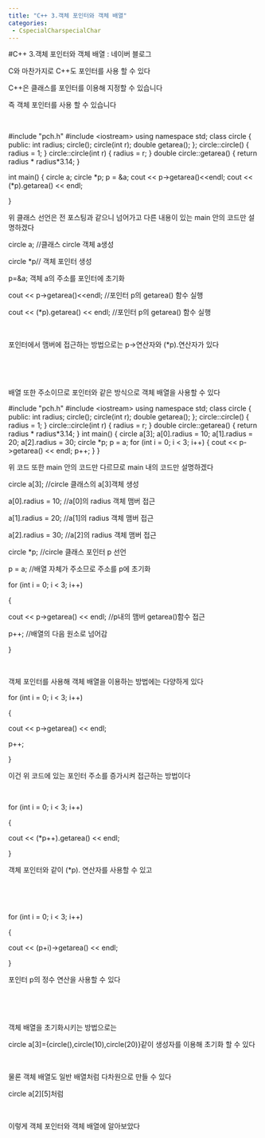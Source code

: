 ```yaml
---
title: "C++ 3.객체 포인터와 객체 배열"
categories:
 - CspecialCharspecialChar
---
```

#C++ 3.객체 포인터와 객체 배열 : 네이버 블로그
<div class="wrap_rabbit pcol2 _param(1) _postViewArea221672889074" id="post-view221672889074">
<!-- Rabbit HTML --><div class="se-viewer se-theme-default" lang="ko-KR">
<!-- SE_DOC_HEADER_END -->
<div class="se-main-container">
<div class="se-component se-text se-l-default" id="SE-183f4a46-13c7-4b83-8e3a-f5d0335fb77f">
<div class="se-component-content">
<div class="se-section se-section-text se-l-default">
<div class="se-module se-module-text"><!-- SE-TEXT { --><p class="se-text-paragraph se-text-paragraph-align-" id="SE-890f4d7a-fb53-4f01-acda-12113878bebe" style=""><span class="se-fs- se-ff-" id="SE-0699f14a-e83c-4639-9706-e4cae7dbb376" style="">C와 마찬가지로 C++도 포인터를 사용 할 수 있다</span></p><!-- } SE-TEXT --><!-- SE-TEXT { --><p class="se-text-paragraph se-text-paragraph-align-" id="SE-cb350db4-16dc-490c-9588-03e701dbfe6d" style=""><span class="se-fs- se-ff-" id="SE-6029d168-3858-4f85-9e1d-86101b21c07d" style="">C++은 클래스를 포인터를 이용해 지정할 수 있습니다</span></p><!-- } SE-TEXT --><!-- SE-TEXT { --><p class="se-text-paragraph se-text-paragraph-align-" id="SE-427d0657-ce1e-468e-bf5c-ca2638bf4cec" style=""><span class="se-fs- se-ff-" id="SE-b4a567bd-3de7-48a2-add9-bc1a2cfd125d" style="">즉 객체 포인터를 사용 할 수 있습니다</span></p><!-- } SE-TEXT --><!-- SE-TEXT { --><p class="se-text-paragraph se-text-paragraph-align-" id="SE-8ef0f731-97ce-4198-a883-c30f1e3e56ce" style=""><span class="se-fs- se-ff-" id="SE-09a597ff-8226-43aa-b205-09f0315a5d17" style="">​</span></p><!-- } SE-TEXT --></div>
</div>
</div>
</div> <div class="se-component se-code se-l-default" id="SE-abec60e0-df9c-4fc9-83af-3ac77aebec73">
<div class="se-component-content">
<div class="se-section se-section-code se-l-default">
<div class="se-module se-module-code se-fs-fs13">
<div class="se-code-source">
<div class="__se_code_view language-javascript">#include "pch.h"
#include &lt;iostream&gt;
using namespace std;
class circle {
public:
	int radius;
	circle();
	circle(int r);
	double getarea();
};
circle::circle() {
	radius = 1;
}
circle::circle(int r) {
	radius = r;
}
double circle::getarea() {
	return radius * radius*3.14;
}


int main() {
	circle a;
	circle *p;
	p = &amp;a;
	cout &lt;&lt; p-&gt;getarea()&lt;&lt;endl;
	cout &lt;&lt; (*p).getarea() &lt;&lt; endl;


}</div>
</div>
</div>
</div>
</div>
<script class="__se_module_data" data-module='{"type":"v2_code", "id" : "SE-abec60e0-df9c-4fc9-83af-3ac77aebec73"}' type="text/data"></script>
</div> <div class="se-component se-text se-l-default" id="SE-760fa27b-1d4e-4aa9-9447-ca57b599850a">
<div class="se-component-content">
<div class="se-section se-section-text se-l-default">
<div class="se-module se-module-text"><!-- SE-TEXT { --><p class="se-text-paragraph se-text-paragraph-align-" id="SE-15facd60-1445-4041-92a8-3688ab30d678" style=""><span class="se-fs- se-ff-" id="SE-42d195d2-33ab-43c9-adf5-4c9dc2dfaf58" style="">위 클래스 선언은 전 포스팅과 같으니 넘어가고 다른 내용이 있는 main 안의 코드만 설명하겠다</span></p><!-- } SE-TEXT --><!-- SE-TEXT { --><p class="se-text-paragraph se-text-paragraph-align-" id="SE-e5156350-36d3-4604-a5af-22c153b4deb5" style=""><span class="se-fs- se-ff-" id="SE-18bfae8a-70a8-4ca8-8eda-4c514320059b" style="">circle a; //클래스 circle 객체 a생성</span></p><!-- } SE-TEXT --><!-- SE-TEXT { --><p class="se-text-paragraph se-text-paragraph-align-" id="SE-a282b6d1-1c27-49b9-9408-5a734d43306b" style=""><span class="se-fs- se-ff-" id="SE-ee9dd8e9-610c-439d-9034-469707899466" style="">circle *p// 객체 포인터 생성</span></p><!-- } SE-TEXT --><!-- SE-TEXT { --><p class="se-text-paragraph se-text-paragraph-align-" id="SE-9027e84d-e9ca-40a2-bb4a-2dbb42138ea5" style=""><span class="se-fs- se-ff-" id="SE-c5a98abe-4ad8-45da-a235-ddbefa0167cb" style="">p=&amp;a; 객체  a의 주소를 포인터에 초기화</span></p><!-- } SE-TEXT --><!-- SE-TEXT { --><p class="se-text-paragraph se-text-paragraph-align-" id="SE-3be500a9-7dd4-4fb8-872b-49751b3c2101" style=""><span class="se-fs- se-ff-" id="SE-641e69c5-0346-4cee-9ba4-340f85143748" style="">cout &lt;&lt; p-&gt;getarea()&lt;&lt;endl; //포인터 p의 getarea() 함수 실행</span></p><!-- } SE-TEXT --><!-- SE-TEXT { --><p class="se-text-paragraph se-text-paragraph-align-" id="SE-3aacc4af-c832-4c7d-b312-c923e225328f" style=""><span class="se-fs- se-ff-" id="SE-ebea0007-e986-4965-8bef-1848850a2ecc" style="">cout &lt;&lt; (*p).getarea() &lt;&lt; endl; //포인터 p의 getarea() 함수 실행</span></p><!-- } SE-TEXT --><!-- SE-TEXT { --><p class="se-text-paragraph se-text-paragraph-align-" id="SE-a3621e13-0cfd-487e-a283-fa9367621f39" style=""><span class="se-fs- se-ff-" id="SE-367db521-945b-4d07-b505-3ad4abb2b026" style="">​</span></p><!-- } SE-TEXT --><!-- SE-TEXT { --><p class="se-text-paragraph se-text-paragraph-align-" id="SE-863ba313-8833-4f7f-a66d-e6c055bcfac9" style=""><span class="se-fs- se-ff-" id="SE-37faf0c5-de05-47dc-a4cb-e0b4c0dd5a8f" style="">포인터에서 맴버에 접근하는 방법으로는 p-&gt;연산자와 (*p).연산자가 있다</span></p><!-- } SE-TEXT --><!-- SE-TEXT { --><p class="se-text-paragraph se-text-paragraph-align-" id="SE-1ed5556b-653c-4a34-8f2b-d719fe84dd4a" style=""><span class="se-fs- se-ff-" id="SE-30600ea1-6ec7-46bd-ba52-007352c3e189" style="">​</span></p><!-- } SE-TEXT --><!-- SE-TEXT { --><p class="se-text-paragraph se-text-paragraph-align-" id="SE-82383e5a-7724-456d-a98f-2d08addc14ac" style=""><span class="se-fs- se-ff-" id="SE-edaf44c0-0d65-4ead-b9a2-98cc0b19422a" style="">​</span></p><!-- } SE-TEXT --><!-- SE-TEXT { --><p class="se-text-paragraph se-text-paragraph-align-" id="SE-ce77c07d-c36b-4b43-a9cd-76c0c6f8c671" style=""><span class="se-fs- se-ff-" id="SE-60cd7215-0ff0-48c7-a46c-f29c30eae1d6" style="">배열 또한 주소이므로 포인터와 같은 방식으로 객체 배열을 사용할 수 있다</span></p><!-- } SE-TEXT --></div>
</div>
</div>
</div> <div class="se-component se-code se-l-default" id="SE-4cd71de9-a368-47b9-b841-4749a2ec0028">
<div class="se-component-content">
<div class="se-section se-section-code se-l-default">
<div class="se-module se-module-code se-fs-fs13">
<div class="se-code-source">
<div class="__se_code_view language-javascript">#include "pch.h"
#include &lt;iostream&gt;
using namespace std;
class circle {
public:
	int radius;
	circle();
	circle(int r);
	double getarea();
};
circle::circle() {
	radius = 1;
}
circle::circle(int r) {
	radius = r;
}
double circle::getarea() {
	return radius * radius*3.14;
}
int main() {
	circle a[3];
	a[0].radius = 10;
	a[1].radius = 20;
	a[2].radius = 30;
	circle *p;
	p = a;
	for (int i = 0; i &lt; 3; i++)
	{
		cout &lt;&lt; p-&gt;getarea() &lt;&lt; endl;
		p++;
	}
}</div>
</div>
</div>
</div>
</div>
<script class="__se_module_data" data-module='{"type":"v2_code", "id" : "SE-4cd71de9-a368-47b9-b841-4749a2ec0028"}' type="text/data"></script>
</div> <div class="se-component se-text se-l-default" id="SE-278214bc-13f6-4f29-be06-ddc98b33d7fd">
<div class="se-component-content">
<div class="se-section se-section-text se-l-default">
<div class="se-module se-module-text"><!-- SE-TEXT { --><p class="se-text-paragraph se-text-paragraph-align-" id="SE-ae2bd6c4-6586-4029-b93a-051bacd65da6" style=""><span class="se-fs- se-ff-" id="SE-8034d9b3-2549-4481-9202-fa3156409cbd" style="">위 코드 또한 main 안의 코드만 다르므로 main 내의 코드만 설명하겠다</span></p><!-- } SE-TEXT --><!-- SE-TEXT { --><p class="se-text-paragraph se-text-paragraph-align-" id="SE-de89d6f0-a601-41d4-889b-01e4fb58fb26" style=""><span class="se-fs- se-ff-" id="SE-286ae816-4c56-4875-9801-b4d4839666f1" style="">circle a[3]; //circle 클래스의 a[3]객체 생성</span></p><!-- } SE-TEXT --><!-- SE-TEXT { --><p class="se-text-paragraph se-text-paragraph-align-" id="SE-4db941be-e455-4dfc-aee5-cd5cc8ea5e9a" style=""><span class="se-fs- se-ff-" id="SE-3dc279dd-f3c4-4987-baee-50c63e202aaa" style="">a[0].radius = 10; //a[0]의 radius 객체 맴버 접근 </span></p><!-- } SE-TEXT --><!-- SE-TEXT { --><p class="se-text-paragraph se-text-paragraph-align-" id="SE-813f5b97-4b88-4de0-b6a4-0e7ad20117aa" style=""><span class="se-fs- se-ff-" id="SE-2247951d-2a09-4eb5-98c4-5e6511cd3290" style="">a[1].radius = 20; //a[1]의 radius 객체 맴버 접근 </span></p><!-- } SE-TEXT --><!-- SE-TEXT { --><p class="se-text-paragraph se-text-paragraph-align-" id="SE-0506f429-4f01-454e-b0a1-a6da4edf1a41" style=""><span class="se-fs- se-ff-" id="SE-ad24fbe4-8728-4faf-9f58-abb558361834" style="">a[2].radius = 30; //a[2]의 radius 객체 맴버 접근 </span></p><!-- } SE-TEXT --><!-- SE-TEXT { --><p class="se-text-paragraph se-text-paragraph-align-" id="SE-170394e4-3db8-4b16-86aa-81f66cda2722" style=""><span class="se-fs- se-ff-" id="SE-8a0b309f-dbe1-4c2c-8f05-06e905f5cec1" style="">circle *p; //circle 클래스 포인터 p 선언</span></p><!-- } SE-TEXT --><!-- SE-TEXT { --><p class="se-text-paragraph se-text-paragraph-align-" id="SE-17990ac4-685d-4d67-bcd0-788a04d3047c" style=""><span class="se-fs- se-ff-" id="SE-67e15f0e-f034-4298-b54a-96831390a92a" style="">p = a; //배열 자체가 주소므로 주소를 p에 초기화</span></p><!-- } SE-TEXT --><!-- SE-TEXT { --><p class="se-text-paragraph se-text-paragraph-align-" id="SE-3c8bb826-b8b6-4514-b3ae-93cb17825869" style=""><span class="se-fs- se-ff-" id="SE-3f9f33a2-bc07-4056-9f1a-5c30318ffb44" style="">for (int i = 0; i &lt; 3; i++)</span></p><!-- } SE-TEXT --><!-- SE-TEXT { --><p class="se-text-paragraph se-text-paragraph-align-" id="SE-d2910176-3fd2-4cb0-a342-936b0e219f12" style=""><span class="se-fs- se-ff-" id="SE-f3a5a787-e6ba-49b6-9ad3-c1e176589890" style="">{</span></p><!-- } SE-TEXT --><!-- SE-TEXT { --><p class="se-text-paragraph se-text-paragraph-align-" id="SE-d31d8081-0e5a-4d22-9c44-34ac8a632838" style=""><span class="se-fs- se-ff-" id="SE-b6fe439f-6adc-4b7f-9eb1-ab860441cdf8" style="">cout &lt;&lt; p-&gt;getarea() &lt;&lt; endl; //p내의 맴버 getarea()함수 접근</span></p><!-- } SE-TEXT --><!-- SE-TEXT { --><p class="se-text-paragraph se-text-paragraph-align-" id="SE-b5068820-2f0a-4a86-9317-f455c305941b" style=""><span class="se-fs- se-ff-" id="SE-54b3142f-d690-4509-bf97-699b49ce73b3" style="">p++; //배열의 다음 원소로 넘어감</span></p><!-- } SE-TEXT --><!-- SE-TEXT { --><p class="se-text-paragraph se-text-paragraph-align-" id="SE-e0ae70d1-977b-401c-bea7-801d283063bb" style=""><span class="se-fs- se-ff-" id="SE-569ff11e-3793-4877-8f0f-24bb6d18f28a" style="">}</span></p><!-- } SE-TEXT --><!-- SE-TEXT { --><p class="se-text-paragraph se-text-paragraph-align-" id="SE-94a1ede1-c9e0-4f06-b74e-3c736fd7cf5d" style=""><span class="se-fs- se-ff-" id="SE-1ff22edd-8d2e-4ec3-8454-ae94e2fa67d1" style="">​</span></p><!-- } SE-TEXT --><!-- SE-TEXT { --><p class="se-text-paragraph se-text-paragraph-align-" id="SE-fc6a14b6-2eb4-4e27-8cf6-a8d951e69eff" style=""><span class="se-fs- se-ff-" id="SE-c9ba9d04-1d2a-42fd-8db6-b3222b92b1d6" style="">객체 포인터를 사용해 객체 배열을 이용하는 방법에는 다양하게 있다</span></p><!-- } SE-TEXT --><!-- SE-TEXT { --><p class="se-text-paragraph se-text-paragraph-align-" id="SE-01cc00f7-65b8-4c52-b41b-d07f0273b2c2" style=""><span class="se-fs- se-ff-" id="SE-75ccf39b-fef0-4139-9e9a-be8512c9b2bb" style="">for (int i = 0; i &lt; 3; i++)</span></p><!-- } SE-TEXT --><!-- SE-TEXT { --><p class="se-text-paragraph se-text-paragraph-align-" id="SE-a03086c0-7c67-4195-98ab-e3bbb2d5369d" style=""><span class="se-fs- se-ff-" id="SE-a6b22115-ff3b-49f2-9d74-5683eea3e158" style="">{</span></p><!-- } SE-TEXT --><!-- SE-TEXT { --><p class="se-text-paragraph se-text-paragraph-align-" id="SE-dec62868-beee-4a63-9785-0913503d2cda" style=""><span class="se-fs- se-ff-" id="SE-7f6e760d-c291-40a1-98c8-98f61a339915" style="">cout &lt;&lt; p-&gt;getarea() &lt;&lt; endl;</span></p><!-- } SE-TEXT --><!-- SE-TEXT { --><p class="se-text-paragraph se-text-paragraph-align-" id="SE-ef59844f-86d0-4ad5-a970-55d1035b5903" style=""><span class="se-fs- se-ff-" id="SE-a48302ca-c141-45e1-aff4-92e17b622de5" style="">p++;</span></p><!-- } SE-TEXT --><!-- SE-TEXT { --><p class="se-text-paragraph se-text-paragraph-align-" id="SE-b883ffb7-2eef-43d6-9aa1-f1cf7b788b9a" style=""><span class="se-fs- se-ff-" id="SE-e440e4ae-11c6-45d3-829e-55c29cacb2f6" style="">}</span></p><!-- } SE-TEXT --><!-- SE-TEXT { --><p class="se-text-paragraph se-text-paragraph-align-" id="SE-2e08a7e9-1bab-4787-9aad-89d38505b862" style=""><span class="se-fs- se-ff-" id="SE-e2cc94d8-5ffe-4fd9-80e7-e7d6fc2e0766" style="">이건 위 코드에 있는 포인터 주소를 증가시켜 접근하는 방법이다</span></p><!-- } SE-TEXT --><!-- SE-TEXT { --><p class="se-text-paragraph se-text-paragraph-align-" id="SE-ceb92902-662b-4fb6-9845-5107669709b6" style=""><span class="se-fs- se-ff-" id="SE-9225ede1-78fc-43b5-a65d-909b8006b28a" style="">​</span></p><!-- } SE-TEXT --><!-- SE-TEXT { --><p class="se-text-paragraph se-text-paragraph-align-" id="SE-6efbb614-2b32-4167-a133-2df62c7e6b81" style=""><span class="se-fs- se-ff-" id="SE-a6f6072f-41ef-435d-8e0b-c8c1769da55f" style="">for (int i = 0; i &lt; 3; i++)</span></p><!-- } SE-TEXT --><!-- SE-TEXT { --><p class="se-text-paragraph se-text-paragraph-align-" id="SE-4863479d-1bb4-4366-815e-cef318e31579" style=""><span class="se-fs- se-ff-" id="SE-4824ab06-7c5b-4de7-a4d7-d1b593e5ad31" style="">{</span></p><!-- } SE-TEXT --><!-- SE-TEXT { --><p class="se-text-paragraph se-text-paragraph-align-" id="SE-278f4d76-ec76-46df-983b-03a4ce569cf5" style=""><span class="se-fs- se-ff-" id="SE-f6cbe3b7-d586-450a-931d-a8807292617a" style="">cout &lt;&lt; (*p++).getarea() &lt;&lt; endl;</span></p><!-- } SE-TEXT --><!-- SE-TEXT { --><p class="se-text-paragraph se-text-paragraph-align-" id="SE-1736e660-6380-45d5-86d6-e8d0ae87a5bd" style=""><span class="se-fs- se-ff-" id="SE-ab431035-6d08-4dc6-b60d-eff034c0c62a" style="">}</span></p><!-- } SE-TEXT --><!-- SE-TEXT { --><p class="se-text-paragraph se-text-paragraph-align-" id="SE-b475b88c-2d75-4ec1-86d3-50a130e1709a" style=""><span class="se-fs- se-ff-" id="SE-34f0357c-931d-470f-8344-2e61dc9cca89" style="">객체 포인터와 같이 (*p). 연산자를 사용할 수 있고</span></p><!-- } SE-TEXT --><!-- SE-TEXT { --><p class="se-text-paragraph se-text-paragraph-align-" id="SE-fa1ee3a4-816b-4ef9-837d-cb6055d79512" style=""><span class="se-fs- se-ff-" id="SE-e0c00f37-172f-47f7-bc12-b0196ca790c3" style="">​</span></p><!-- } SE-TEXT --><!-- SE-TEXT { --><p class="se-text-paragraph se-text-paragraph-align-" id="SE-4ab20166-f37f-4a71-a5f3-781b2c3ecc5d" style=""><span class="se-fs- se-ff-" id="SE-523cb69c-ed46-47b8-8c50-c4cab4a9f7d2" style="">​</span></p><!-- } SE-TEXT --><!-- SE-TEXT { --><p class="se-text-paragraph se-text-paragraph-align-" id="SE-845ffb6f-4399-4151-bd5a-e40ce165b9e8" style=""><span class="se-fs- se-ff-" id="SE-2c1d4747-e6b0-42dd-b5bc-2866439002f9" style="">for (int i = 0; i &lt; 3; i++)</span></p><!-- } SE-TEXT --><!-- SE-TEXT { --><p class="se-text-paragraph se-text-paragraph-align-" id="SE-35e7c1bd-2c92-4301-a419-79c7d6965f03" style=""><span class="se-fs- se-ff-" id="SE-4fb5dd9a-116e-460e-bcfc-9c674fcbcdf2" style="">{</span></p><!-- } SE-TEXT --><!-- SE-TEXT { --><p class="se-text-paragraph se-text-paragraph-align-" id="SE-df7a3ac1-d9fa-40fe-94db-b4f46745146f" style=""><span class="se-fs- se-ff-" id="SE-6298d1dc-ce41-475d-9454-b0b509c0c269" style="">cout &lt;&lt; (p+i)-&gt;getarea() &lt;&lt; endl;</span></p><!-- } SE-TEXT --><!-- SE-TEXT { --><p class="se-text-paragraph se-text-paragraph-align-" id="SE-31aa7589-90a2-4994-87ce-e9c82150bde0" style=""><span class="se-fs- se-ff-" id="SE-e5cf42f9-9192-4231-ae4e-a919e1f1f8db" style="">}</span></p><!-- } SE-TEXT --><!-- SE-TEXT { --><p class="se-text-paragraph se-text-paragraph-align-" id="SE-f49acb86-1b78-417c-bd2e-2051956f247c" style=""><span class="se-fs- se-ff-" id="SE-1bdf4162-5b4a-4dc7-afd1-ea149dd2e59b" style="">포인터 p의 정수 연산을 사용할 수 있다</span></p><!-- } SE-TEXT --><!-- SE-TEXT { --><p class="se-text-paragraph se-text-paragraph-align-" id="SE-cb483afb-ab82-452d-a9c3-ee3911300f06" style=""><span class="se-fs- se-ff-" id="SE-29dc1fe4-c3a2-4924-a8dc-85e09d882bae" style="">​</span></p><!-- } SE-TEXT --><!-- SE-TEXT { --><p class="se-text-paragraph se-text-paragraph-align-" id="SE-37113468-71dc-4243-9666-08286c55b271" style=""><span class="se-fs- se-ff-" id="SE-620502c5-2fc3-47e9-bdf7-92e5b1205af0" style="">​</span></p><!-- } SE-TEXT --><!-- SE-TEXT { --><p class="se-text-paragraph se-text-paragraph-align-" id="SE-dd39bc09-2bfb-45ac-ba16-9c6ac27ed61f" style=""><span class="se-fs- se-ff-" id="SE-4b213436-8da2-41c7-b3b1-81c97c073b31" style="">객체 배열을 초기화시키는 방법으로는 </span></p><!-- } SE-TEXT --><!-- SE-TEXT { --><p class="se-text-paragraph se-text-paragraph-align-" id="SE-bac53889-7dbd-40c3-bf35-8bb9be0e6f26" style=""><span class="se-fs- se-ff-" id="SE-b137a5ec-d0ac-4d4c-ba81-7ff4e087f807" style="">circle a[3]={circle(),circle(10),circle(20)}같이 생성자를 이용해 초기화 할 수 있다</span></p><!-- } SE-TEXT --><!-- SE-TEXT { --><p class="se-text-paragraph se-text-paragraph-align-" id="SE-eff98e1e-49cb-4759-a4cc-294ccb05c328" style=""><span class="se-fs- se-ff-" id="SE-0208cf7b-b6dd-4a1f-be88-7fed090795ce" style="">​</span></p><!-- } SE-TEXT --><!-- SE-TEXT { --><p class="se-text-paragraph se-text-paragraph-align-" id="SE-257790f0-c508-43d7-9695-cccc3cd5207e" style=""><span class="se-fs- se-ff-" id="SE-85f8f675-6484-45ba-ac8e-fbe77f836f17" style="">물론 객체 배열도 일반 배열처럼 다차원으로 만들 수 있다</span></p><!-- } SE-TEXT --><!-- SE-TEXT { --><p class="se-text-paragraph se-text-paragraph-align-" id="SE-b09050c5-ca28-49d3-8ba9-b780b90d718c" style=""><span class="se-fs- se-ff-" id="SE-f9f1d971-d2cf-4ce8-95af-835f1025a0ae" style="">circle a[2][5]처럼</span></p><!-- } SE-TEXT --><!-- SE-TEXT { --><p class="se-text-paragraph se-text-paragraph-align-" id="SE-90c4bfcb-3130-48d1-bb26-1b3f5a8d4c4e" style=""><span class="se-fs- se-ff-" id="SE-d87f13d4-49c2-401b-89f3-8e098a167fb8" style="">​</span></p><!-- } SE-TEXT --><!-- SE-TEXT { --><p class="se-text-paragraph se-text-paragraph-align-" id="SE-0f75c592-3901-4a5a-b9e7-182c5fd9e586" style=""><span class="se-fs- se-ff-" id="SE-45033ad4-0215-4c97-a70b-8985b1f7dc92" style="">이렇게 객체 포인터와 객체 배열에 알아보았다</span></p><!-- } SE-TEXT --><!-- SE-TEXT { --><p class="se-text-paragraph se-text-paragraph-align-" id="SE-0042b484-41b5-4671-8abe-2ca68616f592" style=""><span class="se-fs- se-ff-" id="SE-602ea46e-f2b8-4bfd-a763-aed1b0195d9e" style="">​</span></p><!-- } SE-TEXT --></div>
</div>
</div>
</div> </div>
</div>
</div>